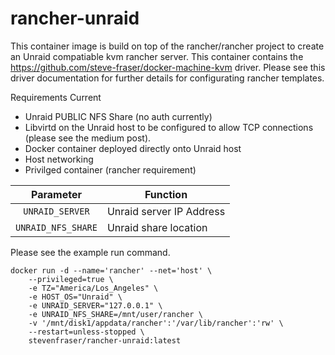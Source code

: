 # rancher-unraid
This container image is build on top of the rancher/rancher project to create an Unraid compatiable kvm rancher server. This container contains the https://github.com/steve-fraser/docker-machine-kvm driver. Please see this driver documentation for further details for configurating rancher templates.

Requirements Current
- Unraid PUBLIC NFS Share (no auth currently)
- Libvirtd on the Unraid host to be configured to allow TCP connections (please see the medium post).
- Docker container deployed directly onto Unraid host
- Host networking
- Privilged container (rancher requirement)

| Parameter | Function |
| :----: | --- |
| `UNRAID_SERVER` | Unraid server IP Address |
| `UNRAID_NFS_SHARE` | Unraid share location |

Please see the example run command.
```
docker run -d --name='rancher' --net='host' \
    --privileged=true \
    -e TZ="America/Los_Angeles" \
    -e HOST_OS="Unraid" \
    -e UNRAID_SERVER="127.0.0.1" \
    -e UNRAID_NFS_SHARE=/mnt/user/rancher \
    -v '/mnt/disk1/appdata/rancher':'/var/lib/rancher':'rw' \
    --restart=unless-stopped \
    stevenfraser/rancher-unraid:latest
```